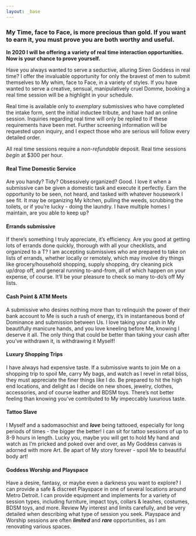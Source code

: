 ```yaml
---
layout: _base
---
```

### My Time, face to Face, is more precious than gold. If you want to earn it, you must prove you are both worthy and useful.

**In 2020 I will be offering a variety of real time interaction opportunities. Now is your chance to prove yourself.**

Have you always wanted to serve a seductive, alluring Siren Goddess in real time? I offer the invaluable opportunity for only the bravest of men to submit themselves to My whim, face to Face, in a variety of styles. If you have wanted to serve a creative, sensual, manipulatively cruel Domme, booking a real time session will be a highlight in your schedule. 

Real time is available only to *exemplary* submissives who have completed the intake form, sent the initial inductee tribute, and have had an online session. Inquiries regarding real time will only be replied to if these requirements have been met. Further screening information will be requested upon inquiry, and I expect those who are serious will follow every detailed order.

All real time sessions require a *non-refundable* deposit. Real time sessions *begin* at $300 per hour. 

#### Real Time Domestic Service

Are you handy? Tidy? Obsessively organized? Good. I love it when a submissive can be given a domestic task and execute it perfectly. Earn the opportunity to be seen, not heard, and tasked with whatever housework I see fit. It may be organizing My kitchen, pulling the weeds, scrubbing the toilets, or if you’re lucky - doing the laundry. I have multiple homes I maintain, are you able to keep up?

#### Errands submissive

If there’s something I truly appreciate, it’s efficiency. Are you good at getting lots of errands done quickly, thorough with all your checklists, and organized to a T? I am accepting submissives who are prepared to take on lists of errands, whether locally or remotely, which may involve dry things like grocery/household shopping, supply shopping, dry cleaning pick up/drop off, and general running to-and-from, all of which happen on your expense, of course. It’ll be your pleasure to check so many to-do’s off My lists.

#### Cash Point & ATM Meets 

A submissive who desires nothing more than to relinquish the power of their bank account to Me is such a rush of energy, it’s in instantaneous bond of Dominance and submission between Us. I love taking your cash in My beautifully manicure hands, and you love kneeling before Me, knowing I deserve it all. The only thing that could be better than taking your cash after you’ve withdrawn it, is withdrawing it Myself! 

#### Luxury Shopping Trips

I have always had expensive taste. If a submissive wants to join Me on a shopping trip to spoil Me, carry My bags, and watch as I revel in retail bliss, they must appreciate the finer things like I do. Be prepared to hit the high end locations, and delight as I decide on new shoes, jewelry, clothes, accessories, and of course leather and BDSM toys. There’s not better feeling than knowing you’ve contributed to My impeccably luxurious taste. 

#### Tattoo Slave

I Myself and a sadomasochist and ***love*** being tattooed, especially for long periods of times - the bigger the better! I can sit for tattoo sessions of up to 8-9 hours in length. Lucky you, maybe you will get to hold My hand and watch as I’m pricked and poked over and over, as My Goddess canvas is adorned with more Art. Be apart of My story forever - spoil Me to beautiful body art! 

#### Goddess Worship and Playspace 

Have a desire, fantasy, or maybe even a darkness you want to explore? I can provide a safe & discreet Playspace in one of several locations around Metro Detroit. I can provide equipment and implements for a variety of session types, including furniture, impact toys, collars & leashes, costumes, BDSM toys, and more. Review My interest and limits carefully, and be very detailed when describing what type of session you seek. Playspace and Worship sessions are often ***limited*** and ***rare*** opportunities, as I am renovating various spaces.
